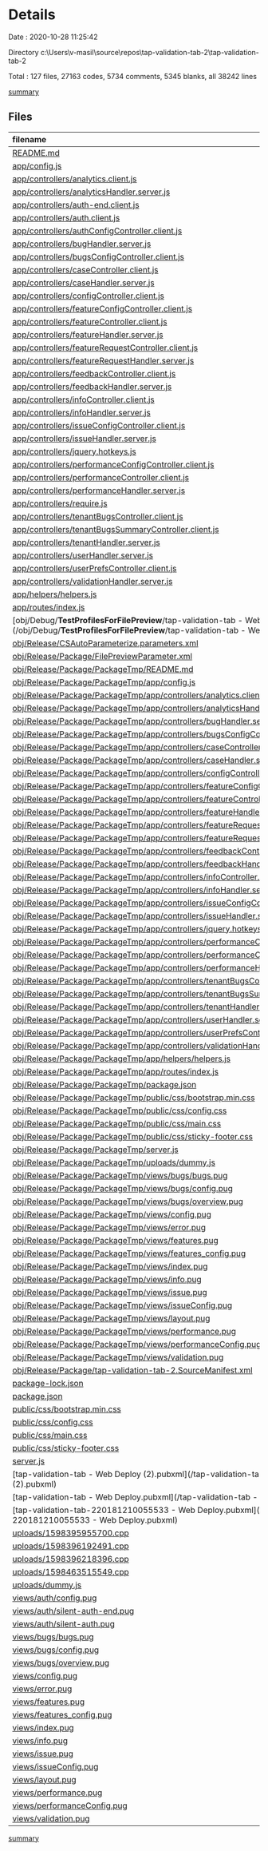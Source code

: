# Details

Date : 2020-10-28 11:25:42

Directory c:\Users\v-masil\source\repos\tap-validation-tab-2\tap-validation-tab-2

Total : 127 files,  27163 codes, 5734 comments, 5345 blanks, all 38242 lines

[summary](results.md)

## Files
| filename | language | code | comment | blank | total |
| :--- | :--- | ---: | ---: | ---: | ---: |
| [README.md](/README.md) | Markdown | 1 | 0 | 3 | 4 |
| [app/config.js](/app/config.js) | JavaScript | 28 | 35 | 23 | 86 |
| [app/controllers/analytics.client.js](/app/controllers/analytics.client.js) | JavaScript | 93 | 0 | 15 | 108 |
| [app/controllers/analyticsHandler.server.js](/app/controllers/analyticsHandler.server.js) | JavaScript | 90 | 4 | 20 | 114 |
| [app/controllers/auth-end.client.js](/app/controllers/auth-end.client.js) | JavaScript | 23 | 2 | 6 | 31 |
| [app/controllers/auth.client.js](/app/controllers/auth.client.js) | JavaScript | 94 | 17 | 14 | 125 |
| [app/controllers/authConfigController.client.js](/app/controllers/authConfigController.client.js) | JavaScript | 26 | 1 | 6 | 33 |
| [app/controllers/bugHandler.server.js](/app/controllers/bugHandler.server.js) | JavaScript | 800 | 200 | 207 | 1,207 |
| [app/controllers/bugsConfigController.client.js](/app/controllers/bugsConfigController.client.js) | JavaScript | 30 | 5 | 13 | 48 |
| [app/controllers/caseController.client.js](/app/controllers/caseController.client.js) | JavaScript | 740 | 230 | 233 | 1,203 |
| [app/controllers/caseHandler.server.js](/app/controllers/caseHandler.server.js) | JavaScript | 802 | 77 | 209 | 1,088 |
| [app/controllers/configController.client.js](/app/controllers/configController.client.js) | JavaScript | 148 | 33 | 47 | 228 |
| [app/controllers/featureConfigController.client.js](/app/controllers/featureConfigController.client.js) | JavaScript | 20 | 4 | 10 | 34 |
| [app/controllers/featureController.client.js](/app/controllers/featureController.client.js) | JavaScript | 10 | 2 | 5 | 17 |
| [app/controllers/featureHandler.server.js](/app/controllers/featureHandler.server.js) | JavaScript | 40 | 2 | 12 | 54 |
| [app/controllers/featureRequestController.client.js](/app/controllers/featureRequestController.client.js) | JavaScript | 200 | 4 | 38 | 242 |
| [app/controllers/featureRequestHandler.server.js](/app/controllers/featureRequestHandler.server.js) | JavaScript | 228 | 13 | 59 | 300 |
| [app/controllers/feedbackController.client.js](/app/controllers/feedbackController.client.js) | JavaScript | 175 | 10 | 26 | 211 |
| [app/controllers/feedbackHandler.server.js](/app/controllers/feedbackHandler.server.js) | JavaScript | 203 | 13 | 52 | 268 |
| [app/controllers/infoController.client.js](/app/controllers/infoController.client.js) | JavaScript | 85 | 22 | 37 | 144 |
| [app/controllers/infoHandler.server.js](/app/controllers/infoHandler.server.js) | JavaScript | 25 | 2 | 11 | 38 |
| [app/controllers/issueConfigController.client.js](/app/controllers/issueConfigController.client.js) | JavaScript | 37 | 5 | 14 | 56 |
| [app/controllers/issueHandler.server.js](/app/controllers/issueHandler.server.js) | JavaScript | 96 | 6 | 32 | 134 |
| [app/controllers/jquery.hotkeys.js](/app/controllers/jquery.hotkeys.js) | JavaScript | 65 | 17 | 18 | 100 |
| [app/controllers/performanceConfigController.client.js](/app/controllers/performanceConfigController.client.js) | JavaScript | 30 | 5 | 13 | 48 |
| [app/controllers/performanceController.client.js](/app/controllers/performanceController.client.js) | JavaScript | 24 | 0 | 9 | 33 |
| [app/controllers/performanceHandler.server.js](/app/controllers/performanceHandler.server.js) | JavaScript | 32 | 1 | 13 | 46 |
| [app/controllers/require.js](/app/controllers/require.js) | JavaScript | 1 | 4 | 0 | 5 |
| [app/controllers/tenantBugsController.client.js](/app/controllers/tenantBugsController.client.js) | JavaScript | 643 | 69 | 150 | 862 |
| [app/controllers/tenantBugsSummaryController.client.js](/app/controllers/tenantBugsSummaryController.client.js) | JavaScript | 11 | 1 | 5 | 17 |
| [app/controllers/tenantHandler.server.js](/app/controllers/tenantHandler.server.js) | JavaScript | 96 | 9 | 25 | 130 |
| [app/controllers/userHandler.server.js](/app/controllers/userHandler.server.js) | JavaScript | 108 | 27 | 21 | 156 |
| [app/controllers/userPrefsController.client.js](/app/controllers/userPrefsController.client.js) | JavaScript | 77 | 24 | 24 | 125 |
| [app/controllers/validationHandler.server.js](/app/controllers/validationHandler.server.js) | JavaScript | 141 | 25 | 37 | 203 |
| [app/helpers/helpers.js](/app/helpers/helpers.js) | JavaScript | 80 | 14 | 13 | 107 |
| [app/routes/index.js](/app/routes/index.js) | JavaScript | 184 | 57 | 61 | 302 |
| [obj/Debug/__TestProfilesForFilePreview__/tap-validation-tab - Web Deploy.pubxml](/obj/Debug/__TestProfilesForFilePreview__/tap-validation-tab - Web Deploy.pubxml) | XML | 23 | 4 | 0 | 27 |
| [obj/Release/CSAutoParameterize.parameters.xml](/obj/Release/CSAutoParameterize.parameters.xml) | XML | 2 | 0 | 0 | 2 |
| [obj/Release/Package/FilePreviewParameter.xml](/obj/Release/Package/FilePreviewParameter.xml) | XML | 7 | 0 | 0 | 7 |
| [obj/Release/Package/PackageTmp/README.md](/obj/Release/Package/PackageTmp/README.md) | Markdown | 1 | 0 | 3 | 4 |
| [obj/Release/Package/PackageTmp/app/config.js](/obj/Release/Package/PackageTmp/app/config.js) | JavaScript | 28 | 35 | 23 | 86 |
| [obj/Release/Package/PackageTmp/app/controllers/analytics.client.js](/obj/Release/Package/PackageTmp/app/controllers/analytics.client.js) | JavaScript | 93 | 0 | 15 | 108 |
| [obj/Release/Package/PackageTmp/app/controllers/analyticsHandler.server.js](/obj/Release/Package/PackageTmp/app/controllers/analyticsHandler.server.js) | JavaScript | 90 | 4 | 20 | 114 |
| [obj/Release/Package/PackageTmp/app/controllers/bugHandler.server.js](/obj/Release/Package/PackageTmp/app/controllers/bugHandler.server.js) | JavaScript | 800 | 200 | 207 | 1,207 |
| [obj/Release/Package/PackageTmp/app/controllers/bugsConfigController.client.js](/obj/Release/Package/PackageTmp/app/controllers/bugsConfigController.client.js) | JavaScript | 30 | 5 | 13 | 48 |
| [obj/Release/Package/PackageTmp/app/controllers/caseController.client.js](/obj/Release/Package/PackageTmp/app/controllers/caseController.client.js) | JavaScript | 740 | 230 | 233 | 1,203 |
| [obj/Release/Package/PackageTmp/app/controllers/caseHandler.server.js](/obj/Release/Package/PackageTmp/app/controllers/caseHandler.server.js) | JavaScript | 802 | 77 | 209 | 1,088 |
| [obj/Release/Package/PackageTmp/app/controllers/configController.client.js](/obj/Release/Package/PackageTmp/app/controllers/configController.client.js) | JavaScript | 148 | 33 | 47 | 228 |
| [obj/Release/Package/PackageTmp/app/controllers/featureConfigController.client.js](/obj/Release/Package/PackageTmp/app/controllers/featureConfigController.client.js) | JavaScript | 20 | 4 | 10 | 34 |
| [obj/Release/Package/PackageTmp/app/controllers/featureController.client.js](/obj/Release/Package/PackageTmp/app/controllers/featureController.client.js) | JavaScript | 10 | 2 | 5 | 17 |
| [obj/Release/Package/PackageTmp/app/controllers/featureHandler.server.js](/obj/Release/Package/PackageTmp/app/controllers/featureHandler.server.js) | JavaScript | 40 | 2 | 12 | 54 |
| [obj/Release/Package/PackageTmp/app/controllers/featureRequestController.client.js](/obj/Release/Package/PackageTmp/app/controllers/featureRequestController.client.js) | JavaScript | 200 | 4 | 38 | 242 |
| [obj/Release/Package/PackageTmp/app/controllers/featureRequestHandler.server.js](/obj/Release/Package/PackageTmp/app/controllers/featureRequestHandler.server.js) | JavaScript | 228 | 13 | 59 | 300 |
| [obj/Release/Package/PackageTmp/app/controllers/feedbackController.client.js](/obj/Release/Package/PackageTmp/app/controllers/feedbackController.client.js) | JavaScript | 175 | 10 | 26 | 211 |
| [obj/Release/Package/PackageTmp/app/controllers/feedbackHandler.server.js](/obj/Release/Package/PackageTmp/app/controllers/feedbackHandler.server.js) | JavaScript | 203 | 13 | 52 | 268 |
| [obj/Release/Package/PackageTmp/app/controllers/infoController.client.js](/obj/Release/Package/PackageTmp/app/controllers/infoController.client.js) | JavaScript | 85 | 22 | 37 | 144 |
| [obj/Release/Package/PackageTmp/app/controllers/infoHandler.server.js](/obj/Release/Package/PackageTmp/app/controllers/infoHandler.server.js) | JavaScript | 25 | 2 | 11 | 38 |
| [obj/Release/Package/PackageTmp/app/controllers/issueConfigController.client.js](/obj/Release/Package/PackageTmp/app/controllers/issueConfigController.client.js) | JavaScript | 37 | 5 | 14 | 56 |
| [obj/Release/Package/PackageTmp/app/controllers/issueHandler.server.js](/obj/Release/Package/PackageTmp/app/controllers/issueHandler.server.js) | JavaScript | 96 | 6 | 32 | 134 |
| [obj/Release/Package/PackageTmp/app/controllers/jquery.hotkeys.js](/obj/Release/Package/PackageTmp/app/controllers/jquery.hotkeys.js) | JavaScript | 65 | 17 | 18 | 100 |
| [obj/Release/Package/PackageTmp/app/controllers/performanceConfigController.client.js](/obj/Release/Package/PackageTmp/app/controllers/performanceConfigController.client.js) | JavaScript | 30 | 5 | 13 | 48 |
| [obj/Release/Package/PackageTmp/app/controllers/performanceController.client.js](/obj/Release/Package/PackageTmp/app/controllers/performanceController.client.js) | JavaScript | 24 | 0 | 9 | 33 |
| [obj/Release/Package/PackageTmp/app/controllers/performanceHandler.server.js](/obj/Release/Package/PackageTmp/app/controllers/performanceHandler.server.js) | JavaScript | 32 | 1 | 13 | 46 |
| [obj/Release/Package/PackageTmp/app/controllers/tenantBugsController.client.js](/obj/Release/Package/PackageTmp/app/controllers/tenantBugsController.client.js) | JavaScript | 643 | 69 | 150 | 862 |
| [obj/Release/Package/PackageTmp/app/controllers/tenantBugsSummaryController.client.js](/obj/Release/Package/PackageTmp/app/controllers/tenantBugsSummaryController.client.js) | JavaScript | 11 | 1 | 5 | 17 |
| [obj/Release/Package/PackageTmp/app/controllers/tenantHandler.server.js](/obj/Release/Package/PackageTmp/app/controllers/tenantHandler.server.js) | JavaScript | 96 | 9 | 25 | 130 |
| [obj/Release/Package/PackageTmp/app/controllers/userHandler.server.js](/obj/Release/Package/PackageTmp/app/controllers/userHandler.server.js) | JavaScript | 108 | 27 | 21 | 156 |
| [obj/Release/Package/PackageTmp/app/controllers/userPrefsController.client.js](/obj/Release/Package/PackageTmp/app/controllers/userPrefsController.client.js) | JavaScript | 77 | 24 | 24 | 125 |
| [obj/Release/Package/PackageTmp/app/controllers/validationHandler.server.js](/obj/Release/Package/PackageTmp/app/controllers/validationHandler.server.js) | JavaScript | 141 | 25 | 37 | 203 |
| [obj/Release/Package/PackageTmp/app/helpers/helpers.js](/obj/Release/Package/PackageTmp/app/helpers/helpers.js) | JavaScript | 80 | 14 | 13 | 107 |
| [obj/Release/Package/PackageTmp/app/routes/index.js](/obj/Release/Package/PackageTmp/app/routes/index.js) | JavaScript | 184 | 57 | 61 | 302 |
| [obj/Release/Package/PackageTmp/package.json](/obj/Release/Package/PackageTmp/package.json) | JSON | 46 | 0 | 1 | 47 |
| [obj/Release/Package/PackageTmp/public/css/bootstrap.min.css](/obj/Release/Package/PackageTmp/public/css/bootstrap.min.css) | CSS | 1 | 4 | 0 | 5 |
| [obj/Release/Package/PackageTmp/public/css/config.css](/obj/Release/Package/PackageTmp/public/css/config.css) | CSS | 9 | 1 | 2 | 12 |
| [obj/Release/Package/PackageTmp/public/css/main.css](/obj/Release/Package/PackageTmp/public/css/main.css) | CSS | 447 | 4 | 110 | 561 |
| [obj/Release/Package/PackageTmp/public/css/sticky-footer.css](/obj/Release/Package/PackageTmp/public/css/sticky-footer.css) | CSS | 17 | 3 | 3 | 23 |
| [obj/Release/Package/PackageTmp/server.js](/obj/Release/Package/PackageTmp/server.js) | JavaScript | 187 | 28 | 36 | 251 |
| [obj/Release/Package/PackageTmp/uploads/dummy.js](/obj/Release/Package/PackageTmp/uploads/dummy.js) | JavaScript | 0 | 1 | 0 | 1 |
| [obj/Release/Package/PackageTmp/views/bugs/bugs.pug](/obj/Release/Package/PackageTmp/views/bugs/bugs.pug) | Pug | 253 | 0 | 15 | 268 |
| [obj/Release/Package/PackageTmp/views/bugs/config.pug](/obj/Release/Package/PackageTmp/views/bugs/config.pug) | Pug | 44 | 0 | 4 | 48 |
| [obj/Release/Package/PackageTmp/views/bugs/overview.pug](/obj/Release/Package/PackageTmp/views/bugs/overview.pug) | Pug | 28 | 0 | 4 | 32 |
| [obj/Release/Package/PackageTmp/views/config.pug](/obj/Release/Package/PackageTmp/views/config.pug) | Pug | 135 | 0 | 10 | 145 |
| [obj/Release/Package/PackageTmp/views/error.pug](/obj/Release/Package/PackageTmp/views/error.pug) | Pug | 6 | 0 | 1 | 7 |
| [obj/Release/Package/PackageTmp/views/features.pug](/obj/Release/Package/PackageTmp/views/features.pug) | Pug | 64 | 0 | 9 | 73 |
| [obj/Release/Package/PackageTmp/views/features_config.pug](/obj/Release/Package/PackageTmp/views/features_config.pug) | Pug | 10 | 0 | 2 | 12 |
| [obj/Release/Package/PackageTmp/views/index.pug](/obj/Release/Package/PackageTmp/views/index.pug) | Pug | 9 | 0 | 3 | 12 |
| [obj/Release/Package/PackageTmp/views/info.pug](/obj/Release/Package/PackageTmp/views/info.pug) | Pug | 61 | 0 | 5 | 66 |
| [obj/Release/Package/PackageTmp/views/issue.pug](/obj/Release/Package/PackageTmp/views/issue.pug) | Pug | 33 | 0 | 5 | 38 |
| [obj/Release/Package/PackageTmp/views/issueConfig.pug](/obj/Release/Package/PackageTmp/views/issueConfig.pug) | Pug | 24 | 0 | 5 | 29 |
| [obj/Release/Package/PackageTmp/views/layout.pug](/obj/Release/Package/PackageTmp/views/layout.pug) | Pug | 21 | 0 | 6 | 27 |
| [obj/Release/Package/PackageTmp/views/performance.pug](/obj/Release/Package/PackageTmp/views/performance.pug) | Pug | 98 | 0 | 13 | 111 |
| [obj/Release/Package/PackageTmp/views/performanceConfig.pug](/obj/Release/Package/PackageTmp/views/performanceConfig.pug) | Pug | 30 | 0 | 4 | 34 |
| [obj/Release/Package/PackageTmp/views/validation.pug](/obj/Release/Package/PackageTmp/views/validation.pug) | Pug | 561 | 0 | 44 | 605 |
| [obj/Release/Package/tap-validation-tab-2.SourceManifest.xml](/obj/Release/Package/tap-validation-tab-2.SourceManifest.xml) | XML | 6 | 0 | 0 | 6 |
| [package-lock.json](/package-lock.json) | JSON | 2,684 | 0 | 1 | 2,685 |
| [package.json](/package.json) | JSON | 46 | 0 | 1 | 47 |
| [public/css/bootstrap.min.css](/public/css/bootstrap.min.css) | CSS | 1 | 4 | 0 | 5 |
| [public/css/config.css](/public/css/config.css) | CSS | 9 | 1 | 2 | 12 |
| [public/css/main.css](/public/css/main.css) | CSS | 447 | 4 | 110 | 561 |
| [public/css/sticky-footer.css](/public/css/sticky-footer.css) | CSS | 17 | 3 | 3 | 23 |
| [server.js](/server.js) | JavaScript | 187 | 28 | 36 | 251 |
| [tap-validation-tab - Web Deploy (2).pubxml](/tap-validation-tab - Web Deploy (2).pubxml) | XML | 23 | 4 | 0 | 27 |
| [tap-validation-tab - Web Deploy.pubxml](/tap-validation-tab - Web Deploy.pubxml) | XML | 23 | 4 | 0 | 27 |
| [tap-validation-tab-220181210055533 - Web Deploy.pubxml](/tap-validation-tab-220181210055533 - Web Deploy.pubxml) | XML | 22 | 4 | 0 | 26 |
| [uploads/1598395955700.cpp](/uploads/1598395955700.cpp) | C++ | 2,331 | 945 | 460 | 3,736 |
| [uploads/1598396192491.cpp](/uploads/1598396192491.cpp) | C++ | 2,331 | 945 | 460 | 3,736 |
| [uploads/1598396218396.cpp](/uploads/1598396218396.cpp) | C++ | 2,331 | 945 | 460 | 3,736 |
| [uploads/1598463515549.cpp](/uploads/1598463515549.cpp) | C++ | 2,331 | 945 | 460 | 3,736 |
| [uploads/dummy.js](/uploads/dummy.js) | JavaScript | 0 | 1 | 0 | 1 |
| [views/auth/config.pug](/views/auth/config.pug) | Pug | 12 | 0 | 3 | 15 |
| [views/auth/silent-auth-end.pug](/views/auth/silent-auth-end.pug) | Pug | 11 | 0 | 0 | 11 |
| [views/auth/silent-auth.pug](/views/auth/silent-auth.pug) | Pug | 30 | 0 | 1 | 31 |
| [views/bugs/bugs.pug](/views/bugs/bugs.pug) | Pug | 253 | 0 | 15 | 268 |
| [views/bugs/config.pug](/views/bugs/config.pug) | Pug | 44 | 0 | 4 | 48 |
| [views/bugs/overview.pug](/views/bugs/overview.pug) | Pug | 28 | 0 | 4 | 32 |
| [views/config.pug](/views/config.pug) | Pug | 135 | 0 | 10 | 145 |
| [views/error.pug](/views/error.pug) | Pug | 6 | 0 | 1 | 7 |
| [views/features.pug](/views/features.pug) | Pug | 64 | 0 | 9 | 73 |
| [views/features_config.pug](/views/features_config.pug) | Pug | 10 | 0 | 2 | 12 |
| [views/index.pug](/views/index.pug) | Pug | 9 | 0 | 3 | 12 |
| [views/info.pug](/views/info.pug) | Pug | 61 | 0 | 5 | 66 |
| [views/issue.pug](/views/issue.pug) | Pug | 33 | 0 | 5 | 38 |
| [views/issueConfig.pug](/views/issueConfig.pug) | Pug | 24 | 0 | 5 | 29 |
| [views/layout.pug](/views/layout.pug) | Pug | 21 | 0 | 6 | 27 |
| [views/performance.pug](/views/performance.pug) | Pug | 98 | 0 | 13 | 111 |
| [views/performanceConfig.pug](/views/performanceConfig.pug) | Pug | 30 | 0 | 4 | 34 |
| [views/validation.pug](/views/validation.pug) | Pug | 561 | 0 | 44 | 605 |

[summary](results.md)